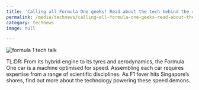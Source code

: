 ```yaml
---
title: 'Calling all Formula One geeks! Read about the tech behind the race cars'
permalink: /media/technews/calling-all-formula-one-geeks-read-about-the-tech-behind-the-race-cars
category: technews
image: null

---
```



![formula 1 tech talk](/images/technews/calling-all-formula-one-geeks-read-about-the-tech-behind-the-race-cars-part-1.jpg)

TL:DR: From its hybrid engine to its tyres and aerodynamics, the Formula One car is a machine optimised for speed. Assembling each car requires expertise from a range of scientific disciplines. As F1 fever hits Singapore’s shores, find out more about the technology powering these speed demons.

